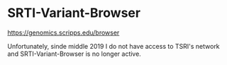 # SRTI-Variant-Browser

https://genomics.scripps.edu/browser

Unfortunately, sinde middle 2019 I do not have access to TSRI's network and SRTI-Variant-Browser is no longer active. 

